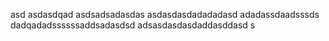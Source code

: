 asd
asdasdqad
asdsadsadasdas
asdasdasdadadadasd
adadassdaadsssds
dadqadadssssssaddsadasdsd
adsasdasdasdaddasddasd
s
